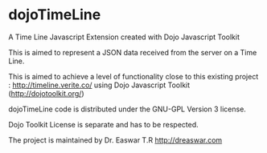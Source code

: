 dojoTimeLine
============

A Time Line Javascript Extension created with Dojo Javascript Toolkit

This is aimed to represent a JSON data received from the server on a Time Line. 

This is aimed to achieve a level of functionality close to this existing project : http://timeline.verite.co/ 
using Dojo Javascript Toolkit (http://dojotoolkit.org/)

dojoTimeLine code is distributed under the GNU-GPL Version 3 license. 

Dojo Toolkit License is separate and has to be respected. 

The project is maintained by Dr. Easwar T.R http://dreaswar.com


